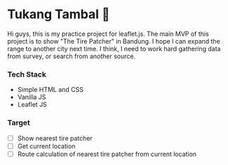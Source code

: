 # Tukang Tambal 🧰

Hi guys, this is my practice project for leaflet.js. The main MVP of this project is to show "The Tire Patcher" in Bandung. I hope I can expand the range to another city next time. I think, I need to work hard gathering data from survey, or search from another source.

### Tech Stack

- Simple HTML and CSS
- Vanilla JS
- Leaflet JS

### Target

- [ ] Show nearest tire patcher
- [ ] Get current location
- [ ] Route calculation of nearest tire patcher from current location
